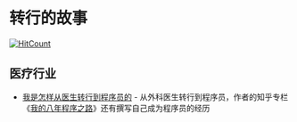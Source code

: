 # 转行的故事

[![HitCount](http://hits.dwyl.io/greatghoul/zhuan-hang.svg)](http://hits.dwyl.io/greatghoul/zhuan-hang)

## 医疗行业

* [我是怎样从医生转行到程序员的](https://zhuanlan.zhihu.com/p/21407468) - 从外科医生转行到程序员，作者的知乎专栏《[我的八年程序之路](https://www.zhihu.com/people/limits/posts)》还有撰写自己成为程序员的经历
